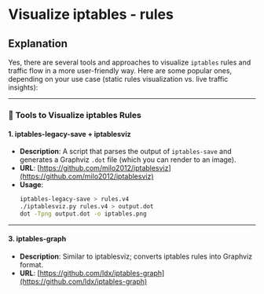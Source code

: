 # Visualize iptables - rules 

## Explanation 

Yes, there are several tools and approaches to visualize `iptables` rules and traffic flow in a more user-friendly way. Here are some popular ones, depending on your use case (static rules visualization vs. live traffic insights):

---

### 🔧 **Tools to Visualize iptables Rules**

#### 1. **iptables-legacy-save + iptablesviz**
- **Description**: A script that parses the output of `iptables-save` and generates a Graphviz `.dot` file (which you can render to an image).
- **URL**: [https://github.com/milo2012/iptablesviz](https://github.com/milo2012/iptablesviz)
- **Usage**:
  ```bash
  iptables-legacy-save > rules.v4
  ./iptablesviz.py rules.v4 > output.dot
  dot -Tpng output.dot -o iptables.png
  ```


---

#### 3. **iptables-graph**
- **Description**: Similar to iptablesviz; converts iptables rules into Graphviz format.
- **URL**: [https://github.com/ldx/iptables-graph](https://github.com/ldx/iptables-graph)

